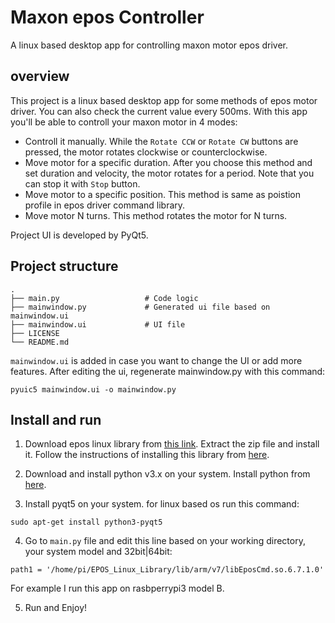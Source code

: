 # Maxon epos Controller
A linux based desktop app for controlling maxon motor epos driver.

## overview
This project is a linux based desktop app for some methods of epos motor driver. You can also check the current value every 500ms. With this app you'll be able to controll your maxon motor in 4 modes:
* Controll it manually. While the `Rotate CCW` or `Rotate CW` buttons are pressed, the motor rotates clockwise or counterclockwise.
* Move motor for a specific duration. After you choose this method and set duration and velocity, the motor rotates for a period. Note that you can stop it with `Stop` button. 
* Move motor to a specific position. This method is same as poistion profile in epos driver command library. 
* Move motor N turns. This method rotates the motor for N turns.

Project UI is developed by PyQt5.

## Project structure

    .
    ├── main.py                   # Code logic  
    ├── mainwindow.py             # Generated ui file based on mainwindow.ui
    ├── mainwindow.ui             # UI file
    ├── LICENSE
    └── README.md
    
`mainwindow.ui` is added in case you want to change the UI or add more features. After editing the ui, regenerate mainwindow.py with this command:
```
pyuic5 mainwindow.ui -o mainwindow.py
```

## Install and run
1. Download epos linux library from [this link](https://www.maxongroup.net.au/maxon/view/product/control/Positionierung/280937?download=show). Extract the zip file and install it. Follow the instructions of installing this library from [here](https://www.maxongroup.com/medias/sys_master/8823917281310.pdf).

2. Download and install python v3.x on your system. Install python from [here](https://www.python.org/downloads/).

3. Install pyqt5 on your system. for linux based os run this command:

```
sudo apt-get install python3-pyqt5
```

4. Go to `main.py` file and edit this line based on your working directory, your system model and 32bit|64bit:
```
path1 = '/home/pi/EPOS_Linux_Library/lib/arm/v7/libEposCmd.so.6.7.1.0'
```
For example I run this app on rasbperrypi3 model B.

5. Run and Enjoy!
